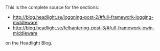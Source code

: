This is the complete source for the sections:
- http://blog.headlight.se/loggning-post-2/#full-framework-logging-middleware 
- http://blog.headlight.se/felhantering-post-3/#full-framework-owin-middleware

on the Headlight Blog.
